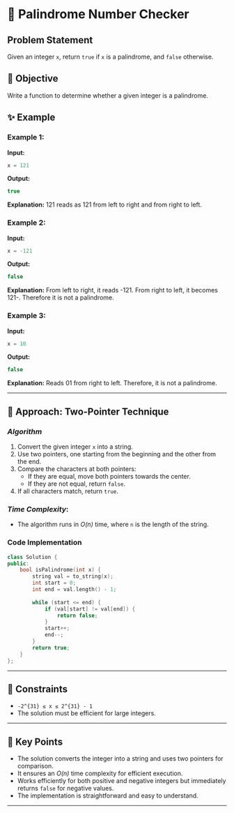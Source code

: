 
# 🔄 Palindrome Number Checker

## Problem Statement

Given an integer `x`, return `true` if `x` is a palindrome, and `false` otherwise.

## 🎯 Objective

Write a function to determine whether a given integer is a palindrome.

## ✨ Example

### Example 1:

**Input:**

```cpp
x = 121
```

**Output:**

```cpp
true
```

**Explanation:** 121 reads as 121 from left to right and from right to left.

### Example 2:

**Input:**

```cpp
x = -121
```

**Output:**

```cpp
false
```

**Explanation:** From left to right, it reads -121. From right to left, it becomes 121-. Therefore it is not a palindrome.

### Example 3:

**Input:**

```cpp
x = 10
```

**Output:**

```cpp
false
```

**Explanation:** Reads 01 from right to left. Therefore, it is not a palindrome.

---

## 🚀 Approach: Two-Pointer Technique

### *Algorithm*

1. Convert the given integer `x` into a string.
2. Use two pointers, one starting from the beginning and the other from the end.
3. Compare the characters at both pointers:
   - If they are equal, move both pointers towards the center.
   - If they are not equal, return `false`.
4. If all characters match, return `true`.

### *Time Complexity*:
- The algorithm runs in *O(n)* time, where `n` is the length of the string.

### Code Implementation

```cpp
class Solution {
public:
    bool isPalindrome(int x) {
        string val = to_string(x);
        int start = 0;
        int end = val.length() - 1;
        
        while (start <= end) {
            if (val[start] != val[end]) {
                return false;
            }
            start++;
            end--;
        }
        return true;
    }
};
```

---

## 🔧 Constraints

- `-2^{31} ≤ x ≤ 2^{31} - 1`
- The solution must be efficient for large integers.

---

## 🌟 Key Points

- The solution converts the integer into a string and uses two pointers for comparison.
- It ensures an *O(n)* time complexity for efficient execution.
- Works efficiently for both positive and negative integers but immediately returns `false` for negative values.
- The implementation is straightforward and easy to understand.

---



